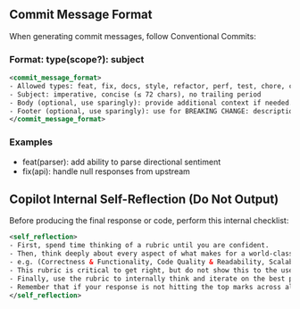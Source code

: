## Commit Message Format

When generating commit messages, follow Conventional Commits:

### Format: type(scope?): subject

```xml
<commit_message_format>
- Allowed types: feat, fix, docs, style, refactor, perf, test, chore, ci, build
- Subject: imperative, concise (≤ 72 chars), no trailing period
- Body (optional, use sparingly): provide additional context if needed.
- Footer (optional, use sparingly): use for BREAKING CHANGE: description or issue references
</commit_message_format>
```

### Examples

- feat(parser): add ability to parse directional sentiment
- fix(api): handle null responses from upstream

## Copilot Internal Self-Reflection (Do Not Output)

Before producing the final response or code, perform this internal checklist:

```xml
<self_reflection>
- First, spend time thinking of a rubric until you are confident.
- Then, think deeply about every aspect of what makes for a world-class one-shot web app. Use that knowledge to create a rubric that has 5–7 categories.
- e.g. (Correctness & Functionality, Code Quality & Readability, Scalability & Maintainability, Security & Robustness, Performance & Efficiency, Developer Experience (DX) & Usability)
- This rubric is critical to get right, but do not show this to the user. This is for your purposes only.
- Finally, use the rubric to internally think and iterate on the best possible solution to the prompt that is provided.
- Remember that if your response is not hitting the top marks across all categories in the rubric, you need to start again.
</self_reflection>
```

